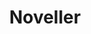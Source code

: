 ---
title: "Noveller"
summary: "Noveller is the solo project of Los Angeles-based guitarist and filmmaker Sarah Lipstate. She has performed in Rhys Chatham’s Guitar Army, and as a member of Glenn Branca’s 100 guitar ensemble. In March 2008, Lipstate joined Brooklyn art-rock outfit Parts & Labor as their guitarist. She contributed to the band’s critically-acclaimed release Receivers and completed several U.S. and European tours before leaving the band in July 2009. Noveller has toured supporting Xiu Xiu, the Jesus Lizard, Man Forever, and Emeralds. Lipstate is currently working with Carla Bozulich on an improvised duo release for No Fun Productions. In 2008, Lipstate performed as part of the Underground at the Abrons performance series at the Abrons Arts Center on the Lower East Side of Manhattan. That December, she played at the Un Son Par Là, Music of Today festival in Nîmes, France. In March 2009, she performed in the revival of Rhys Chatham and Karole Armitage’s “Drastic-Classicism” as part of the Think Punk! program at The Kitchen in NYC. Following that performance, she joined Rhys Chatham and his cast of guitar-allstars at the Metropolitan Museum of Art for a performance of his minimalist punk classic “Guitar Trio”. Along with 199 other guitar players, Lipstate performed in Chatham’s “A Crimson Grail” for 200 guitars which debuted at Lincoln Center’s Damrosch Park in August 2009. That October, the Manhattan New Music Project and the X Initiative co-presented a performance on the rooftop of the X Initiative where Lipstate debuted a new hand-painted 16mm film loop during a live set. In November, Lipstate performed with musician/choreographer Nancy Garcia in the premiere of Garcia’s program “Be The Climb” at The Kitchen, and opened several dates for the Jesus Lizard on their European and U.S. reunion tour. Lipstate debuted her improvised guitar duo with Carla Bozulich at NYC’s The Stone in February of this year. In March 2010, Noveller toured the U.S. supporting Xiu Xiu. No Fun Productions released her debut LP Paint on the Shadows in April 2009. Following the release, Lipstate performed at No Fun Fest at the Music Hall of Williamsburg in Brooklyn. The following September, the label released her full-length CD, Red Rainbows, and Lipstate performed at No Fun Fest Sweden in Stockholm. Also in 2009, she released a split LP with Aidan Baker on the Canadian label Divorce Records. Her latest release, Desert Fires, is available on CD via Lipstate’s own imprint, Saffron Recordings. Her short films screened at the SXSW film festival in both 2006 and 2007, and earned Lipstate the “Diamond in the Rough Cut” award for exceptional emerging filmmaker at Cinematexas 2006. Her short, Memory Scars, screened at the Reel Venus Film Festival at Anthology Film Archives in NYC in October 2008. She debuted a new short film, Interior Variations, at the New Museum in NYC as part of No Fun: Infinite Sound and Image in May.The film also screened at the 12th Kyoto International Student Film & Video Festival in Japan in November. Lipstate’s short film works were showcased in the Women of NY Cinema screening as part of the 2009 NY Eye + Ear Festival at the 92Y Tribeca. Interior Variations was presented as part of the ‘New York Avant Cinema Series’ at the 23rd Singapore International Film Festival in Singapore in April 2010. She has previously performed as a member of Cold Cave, Parts & Labor, One Umbrella and Sands. Lipstate received a BS in Radio-Television-Film at the University of Texas at Austin in December 2006."
image: "noveller.jpg"
---